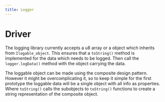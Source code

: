 ```yaml
---
title: Logger
---
```

# Driver

The logging library currently accepts a u8 array or a object which inherits from `Ilogable_object`.
This ensures that a `toString()` method is implemented for the data which needs to be logged.
Then call the `logger.logData()` method with the object carrying the data.

The loggable object can be made using the composite design pattern.
However it might be overcomplicating it, so to keep it simple for the first prototype the loggable data will be a single object with all info as properties.
Where `toString()` calls the subobjects to `toString()` functions to create a string representation of the composite object.
